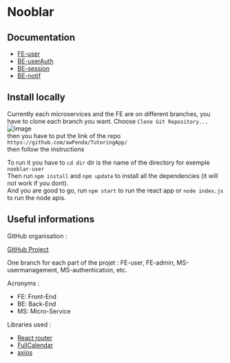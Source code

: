 # Nooblar

## Documentation
- [FE-user](./Documentation/FE-user.md)
- [BE-userAuth](./Documentation/BE-userAuth.md)
- [BE-session](./Documentation/BE-session.md)
- [BE-notif](./Documentation/BE-notif.md)

## Install locally
Currently each microservices and the FE are on different branches, you have to clone each branch you want. 
Choose `Clone Git Repository...`  
![image](https://github.com/awPenda/TutoringApp/assets/56393986/b4bbcf6a-ec91-44fb-90cf-ac2a1d95bcfe)  
then you have to put the link of the repo `https://github.com/awPenda/TutoringApp/`  
then follow the instructions  

To run it you have to `cd dir` dir is the name of the directory for exemple `nooblar-user`  
Then run `npm install` and `npm update` to install all the dependencies (it will not work if you dont).  
And you are good to go, run  `npm start` to run the react app or `node index.js` to run the node apis.




## Useful informations

GitHub organisation :

[GitHub Project](https://github.com/users/awPenda/projects/3)

One branch for each part of the projet : FE-user, FE-admin, MS-usermanagement, MS-authentication, etc. 


Acronyms : 
- FE: Front-End
- BE: Back-End
- MS: Micro-Service

Libraries used :
- [React router](https://reactrouter.com/en/main)
- [FullCalendar](https://fullcalendar.io/)
- [axios](https://axios-http.com/)


